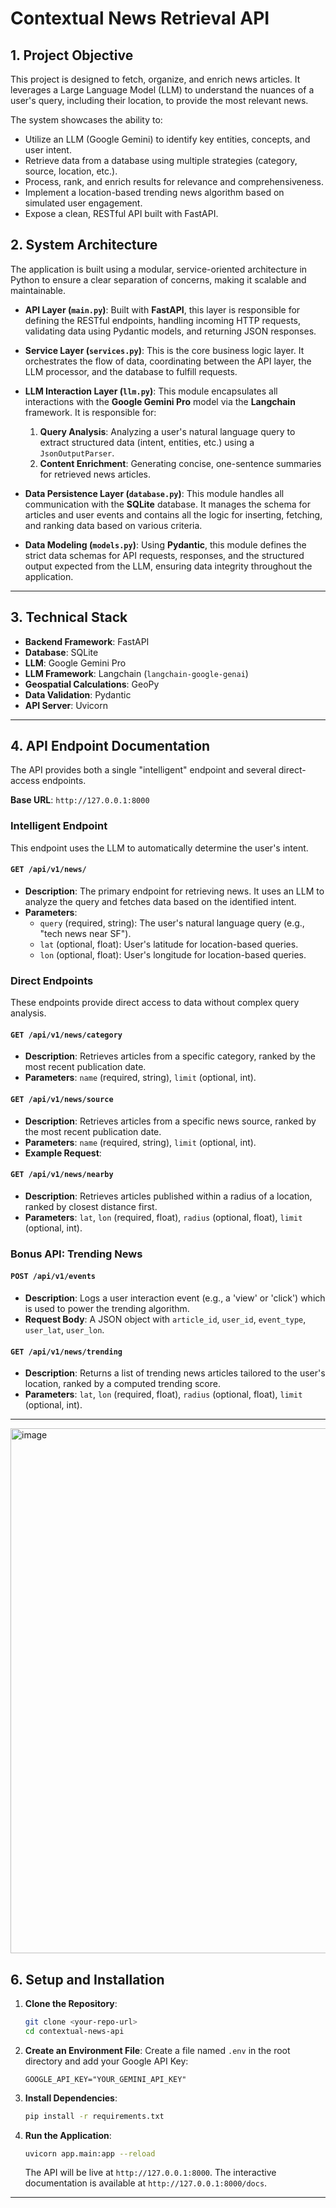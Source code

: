 
# Contextual News Retrieval API

## 1. Project Objective

This project is designed to fetch, organize, and enrich news articles. It leverages a Large Language Model (LLM) to understand the nuances of a user's query, including their location, to provide the most relevant news.

The system showcases the ability to:
*   Utilize an LLM (Google Gemini) to identify key entities, concepts, and user intent.
*   Retrieve data from a database using multiple strategies (category, source, location, etc.).
*   Process, rank, and enrich results for relevance and comprehensiveness.
*   Implement a location-based trending news algorithm based on simulated user engagement.
*   Expose a clean, RESTful API built with FastAPI.


## 2. System Architecture

The application is built using a modular, service-oriented architecture in Python to ensure a clear separation of concerns, making it scalable and maintainable.

*   **API Layer (`main.py`)**: Built with **FastAPI**, this layer is responsible for defining the RESTful endpoints, handling incoming HTTP requests, validating data using Pydantic models, and returning JSON responses.

*   **Service Layer (`services.py`)**: This is the core business logic layer. It orchestrates the flow of data, coordinating between the API layer, the LLM processor, and the database to fulfill requests.

*   **LLM Interaction Layer (`llm.py`)**: This module encapsulates all interactions with the **Google Gemini Pro** model via the **Langchain** framework. It is responsible for:
    1.  **Query Analysis**: Analyzing a user's natural language query to extract structured data (intent, entities, etc.) using a `JsonOutputParser`.
    2.  **Content Enrichment**: Generating concise, one-sentence summaries for retrieved news articles.

*   **Data Persistence Layer (`database.py`)**: This module handles all communication with the **SQLite** database. It manages the schema for articles and user events and contains all the logic for inserting, fetching, and ranking data based on various criteria.

*   **Data Modeling (`models.py`)**: Using **Pydantic**, this module defines the strict data schemas for API requests, responses, and the structured output expected from the LLM, ensuring data integrity throughout the application.

---

## 3. Technical Stack

*   **Backend Framework**: FastAPI
*   **Database**: SQLite
*   **LLM**: Google Gemini Pro
*   **LLM Framework**: Langchain (`langchain-google-genai`)
*   **Geospatial Calculations**: GeoPy
*   **Data Validation**: Pydantic
*   **API Server**: Uvicorn

---

## 4. API Endpoint Documentation

The API provides both a single "intelligent" endpoint and several direct-access endpoints.

**Base URL**: `http://127.0.0.1:8000`

### Intelligent Endpoint

This endpoint uses the LLM to automatically determine the user's intent.

#### `GET /api/v1/news/`
*   **Description**: The primary endpoint for retrieving news. It uses an LLM to analyze the query and fetches data based on the identified intent.
*   **Parameters**:
    *   `query` (required, string): The user's natural language query (e.g., "tech news near SF").
    *   `lat` (optional, float): User's latitude for location-based queries.
    *   `lon` (optional, float): User's longitude for location-based queries.


### Direct Endpoints

These endpoints provide direct access to data without complex query analysis.

#### `GET /api/v1/news/category`
*   **Description**: Retrieves articles from a specific category, ranked by the most recent publication date.
*   **Parameters**: `name` (required, string), `limit` (optional, int).


#### `GET /api/v1/news/source`
*   **Description**: Retrieves articles from a specific news source, ranked by the most recent publication date.
*   **Parameters**: `name` (required, string), `limit` (optional, int).
*   **Example Request**:


#### `GET /api/v1/news/nearby`
*   **Description**: Retrieves articles published within a radius of a location, ranked by closest distance first.
*   **Parameters**: `lat`, `lon` (required, float), `radius` (optional, float), `limit` (optional, int).


### Bonus API: Trending News

#### `POST /api/v1/events`
*   **Description**: Logs a user interaction event (e.g., a 'view' or 'click') which is used to power the trending algorithm.
*   **Request Body**: A JSON object with `article_id`, `user_id`, `event_type`, `user_lat`, `user_lon`.


#### `GET /api/v1/news/trending`
*   **Description**: Returns a list of trending news articles tailored to the user's location, ranked by a computed trending score.
*   **Parameters**: `lat`, `lon` (required, float), `radius` (optional, float), `limit` (optional, int).


---

<img width="1919" height="840" alt="image" src="https://github.com/user-attachments/assets/1577761d-f34b-474b-87c3-ccabd511d005" />


## 6. Setup and Installation

1.  **Clone the Repository**:
    ```bash
    git clone <your-repo-url>
    cd contextual-news-api
    ```

2.  **Create an Environment File**: Create a file named `.env` in the root directory and add your Google API Key:
    ```
    GOOGLE_API_KEY="YOUR_GEMINI_API_KEY"
    ```

3.  **Install Dependencies**:
    ```bash
    pip install -r requirements.txt
    ```

4.  **Run the Application**:
    ```bash
    uvicorn app.main:app --reload
    ```
    The API will be live at `http://127.0.0.1:8000`. The interactive documentation is available at `http://127.0.0.1:8000/docs`.

---


